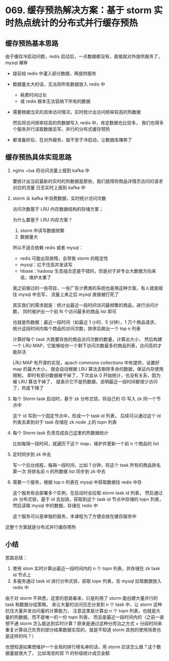 # 069. 缓存预热解决方案：基于 storm 实时热点统计的分布式并行缓存预热

## 缓存预热基本思路

由于缓存冷启动问题，redis 启动后，一点数据都没有，直接就对外提供服务了，mysql 裸奔

- 提前给 redis 中灌入部分数据，再提供服务
- 数据量太大的话，无法将所有数据放入 redis 中

    - 耗费时间过长
    - 或 redis 根本无法容纳下所有的数据
- 需要根据当天的具体访问情况，实时统计出访问频率较高的热数据

    然后将访问频率较高的热数据写入 redis 中，肯定数据也比较多，
    我们也得多个服务并行读取数据去写，并行的分布式缓存预热
- 都准备好后，在对外服务，就不至于冷启动，让数据库裸奔了

## 缓存预热具体实现思路
1. nginx +lua 将访问流量上报到 kafka 中

    要统计出当前最新的实时的热数据是那些，我们就得将商品详情页访问的请求对应的流量
    日志实时上报到 kafka 中

2. storm 从 kafka 中消费数据，实时统计访问次数

    访问次数基于 LRU 内存数据结构的存储方案；

    为什么要基于 LRU 内存方案？

    1. storm 中读写数据频繁
    2. 数据量大

    所以不适合依赖 redis 或者 mysql：

    - redis 可能出现故障，会导致 storm 的稳定性
    - mysql：扛不住高并发读写
    - hbase：hadoop 生态组合还是不错的，但是对于非专业大数据方向来说，维护太重了

    我之前做过的一些项目，一些广告计费类的系统也是用这种方案，有人就直接往 mysql 中去写，
    流量上来之后 mysql 直接被打死了

    其实我们的需求就是：统计出最近一段时间访问最频繁的商品，进行访问计数，
    同时维护出一个前 N 个访问最多的商品 list 即可

    也就是热数据：最近一段时间（如最近 1 小时、5 分钟），1 万个商品请求，
    统计这段时间内每个商品的访问次数，排序后做出一个 top n 列表

    计算好每个 task 大致要存放的商品访问次数的数量，计算出大小，
    然后构建一个 LRU MAP，它能够给你一个剩下访问次数最多的商品列表，访问高的才能存活

    LRU MAP 有开源的实现，apach commons collections 中有提供，设置好 map 的最大大小，
    就会自动根据 LRU 算法去剔除多余的数据，保证内存使用限制，
    即时有部分数据被干掉了，下次会从 0 开始统计，也没有关系，因为被 LRU 算法干掉了，
    就表示它不是热数据，说明最近一段时间都很少访问了，热度下降了

3. 每个 Storm task 启动时，基于 zk 分布式锁，将自己的 ID 写入 zk 同一个节点中

    这个 id 写到一个固定节点中，形成一个 task id 列表，
    后续可以通过这个 id 列表去拿到对于 task 存储在 zk node 上的 topn 列表
4. 每个 Storm task 负责完成自己这里的热数据统计

    比如每隔一段时间，就遍历下这个 map，维护并更新一个前 n 个商品的 list
5. 定时同步到 zk 中去

    写一个后台线程，每隔一段时间，比如 1 分钟，将这个 task 所有的商品排名算一次
    将排名前 n 的热数据 list 同步到 zk 中去
6. 需要一个服务，根据 top n 列表在 mysql 中获取数据往 redis 中存

    这个服务有会部署多个实例，在启动时会拉取 storm task id 列表，
    然后通过 zk 分布式锁，基于 id 去加锁，获取到这个 task id 节点中存储的 topn 列表，
    然后读取 mysql 中的数据，存储在 redis 中

    这个服务可以是单独的服务，本课程为了方便会放在缓存服务中

这整个方案就是分布式并行缓存预热

## 小结
思路总结：

1. 使用 stom 实时计算出最近一段时间内的 n 个 topn 列表，并存储在 zk task id 节点上
2. 多服务通过 task id 进行分布式锁，获取 topn 列表，去 mysql 拉取数据放入 redis 中

由于对 storm 不熟悉，这里的思路看来，只是利用了 storm 能创建大量并行的 task 和数据分组策略，
来让大量的访问日志分发到 n 个 task 中，让 storm 这种抗住大量并发访问量的计算能力，
注意这里是计算出 n 个 topn 列表，也就是大量的热数据。而不是唯一的一份 topn 列表，
而且是最近一段时间内的（之前一直想不通 storm 怎么能达到实时计算？原来是通过这种分而治之方式 +
分段时间来重复计算自己负责的部分结果数据实现的，就是不知道 storm 其他的使用场景也是这样的吗？）

也想知道如果想维护一个全局的排行榜名单的话，用 storm 应该怎么做？这个数据量就很大了，
比如淘宝的双 11 的秒级统计成交金额


<iframe  height="500px" width="100%" frameborder=0 allowfullscreen="true" :src="$withBase('/ads.html')"></iframe>